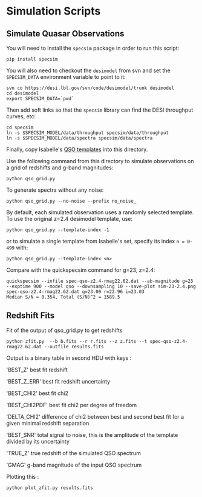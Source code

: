 # Simulation Scripts

## Simulate Quasar Observations

You will need to install the `specsim` package in order to run this script:
```
pip install specsim
```
You will also need to checkout the `desimodel` from svn and set the `SPECSIM_DATA`
environment variable to point to it:
```
svn co https://desi.lbl.gov/svn/code/desimodel/trunk desimodel
cd desimodel
export SPECSIM_DATA=`pwd`
```
Then add soft links so that the `specsim` library can find the DESI throughput curves, etc:
```
cd specsim
ln -s $SPECSIM_MODEL/data/throughput specsim/data/throughput
ln -s $SPECSIM_MODEL/data/spectra specsim/data/spectra
```
Finally, copy Isabelle's
[QSO templates](https://github.com/dkirkby/ArgonneLymanAlpha/issues/1)
into this directory.

Use the following command from this directory to simulate observations on
a grid of redshifts and g-band magnitudes:
```
python qso_grid.py
```
To generate spectra without any noise:
```
python qso_grid.py --no-noise --prefix no_noise_
```

By default, each simulated observation uses a randomly selected template. To use
the original z=2.4 desimodel template, use:
```
python qso_grid.py --template-index -1
```
or to simulate a single template from Isabelle's set, specify its index `n = 0-499` with:
```
python qso_grid.py --template-index <n>
```

Compare with the quickspecsim command for g=23, z=2.4:
```
quickspecsim --infile spec-qso-z2.4-rmag22.62.dat --ab-magnitude g=23 --exptime 900 --model qso --downsampling 10 --save-plot sim-23-2.4.png
spec-qso-z2.4-rmag22.62.dat g=23.00 r=22.96 i=23.03
Median S/N = 0.354, Total (S/N)^2 = 1589.5
```

## Redshift Fits

Fit of the output of  qso_grid.py to get redshifts
```
python zfit.py  --b b.fits --r r.fits --z z.fits --t spec-qso-z2.4-rmag22.62.dat --outfile results.fits
```

Output is a binary table in second HDU with keys :

'BEST_Z' best fit redshift

'BEST_Z_ERR' best fit redshift uncertainty

'BEST_CHI2' best fit chi2

'BEST_CHI2PDF' best fit chi2 per degree of freedom

'DELTA_CHI2' difference of chi2 between best and second best fit for a given minimal redshift separation

'BEST_SNR' total signal to noise, this is the amplitude of the template divided by its uncertainty

'TRUE_Z' true redshift of the simulated QSO spectrum

'GMAG' g-band magnitude of the input QSO spectrum

Plotting this :
```
python plot_zfit.py results.fits
```
